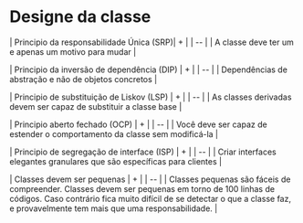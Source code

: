 # Designe da classe

| Principio da responsabilidade Única (SRP)| + |
| -- |
| A classe deve ter um e apenas um motivo para mudar |


| Principio da inversão de dependência (DIP) | + |
| -- |
| Dependências de abstração e não de objetos concretos |

| Principio de substituição de Liskov (LSP) | + |
| -- |
| As classes derivadas devem ser capaz de substituir a classe base |

| Principio aberto fechado (OCP) | + |
| -- |
| Você deve ser capaz de estender o comportamento da classe sem modificá-la |

| Principio de segregação de interface (ISP) | + |
| -- |
| Criar interfaces elegantes granulares que são específicas para clientes |

| Classes devem ser pequenas | + |
| -- |
| Classes pequenas são fáceis de compreender. Classes devem ser pequenas em torno de 100 linhas de códigos. Caso contrário fica muito difícil de se detectar o que a classe faz, e provavelmente tem mais que uma responsabilidade. |